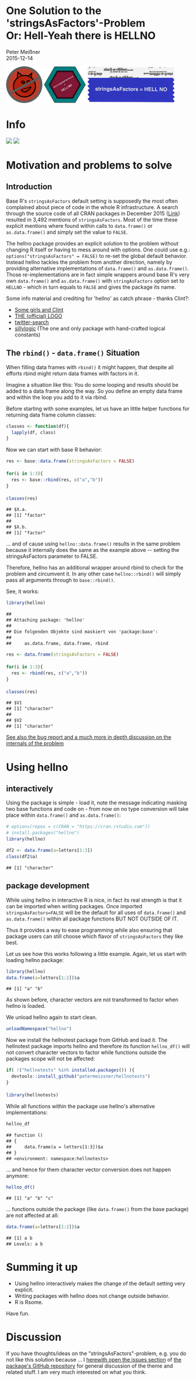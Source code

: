 # One Solution to the 'stringsAsFactors'-Problem <br>Or: Hell-Yeah there is HELLNO
Peter Meißner  
2015-12-14  
<!--
<div style="text-align:center;">
[![](blogpost/fig/logohellno100.png)](http://rtalk.org/strings-as-factors_hell-no_hex-sticker/) [![](blogpost/fig/clinthellno100.png)](https://twitter.com/zenrhino/status/623226883644129280) [![](blogpost/fig/hellno100.png)](https://cran.r-project.org/web/packages/hellno/index.html)
</div>
-->

![](blogpost/fig/hellno100.png)
![](blogpost/fig/logohellno100.png)
![](blogpost/fig/clinthellno100.png) 



# Info

[![](http://www.r-pkg.org/badges/version/hellno)](https://cran.r-project.org/web/packages/hellno/index.html)
![](http://cranlogs.r-pkg.org/badges/grand-total/hellno)






# Motivation and problems to solve



## Introduction



Base R's `stringsAsFactors` default setting is supposedly the 
  most often complained about piece of code in the whole R infrastructure. 
  A search through the source code of all CRAN packages in December 2015 ([Link](https://github.com/search?utf8=%E2%9C%93&q=user%3Acran+stringsAsFactors&type=Code))
  resulted in 3,492 mentions of `stringsAsFactors`. Most of the time these explicit 
  mentions where found within calls to `data.frame()` or `as.data.frame()` and 
  simply set the value to `FALSE`. 
  
  The hellno package provides an explicit solution to the problem without 
  changing R itself or having to mess around with options. One could use e.g.:
  `options("stringsAsFactors" = FALSE)` to re-set the global default behavior. 
  Instead hellno tackles the problem from another direction, namely by 
  providing alternative implementations of `data.frame()` and `as.data.frame()`. 
  Those *re*-implementations are in fact simple wrappers around base R's very own 
  `data.frame()` and `as.data.frame()` with `stringAsFactors` option set to 
  `HELLNO` - which in turn equals to `FALSE` and gives the package its name.
  
  Some info material and crediting for 'hellno' as catch phrase - thanks Clint?: 
  
  - [Some girls and Clint](https://twitter.com/zenrhino/status/623226883644129280)
  - [THE (official) LOGO](http://rtalk.org/strings-as-factors_hell-no_hex-sticker/)
  - [twitter-search](https://twitter.com/search?q=stringsAsFactors%3DHELLNO&src=typd) 
  - [sillylogic](https://github.com/nutterb/sillylogic/blob/master/README.md) (The one and only package with hand-crafted logical constants)





## The `rbind()` - `data.frame()` Situation

When filling data frames with `rbind()` it might happen, that despite all efforts rbind might return data frames with factors in it. 

Imagine a situation like this: You do some looping and results should be added to a data frame along the way. So you define an empty data frame and within the loop you add to it via rbind.

Before starting with some examples, let us have an little helper functions for returning data frame column classes:


```r
classes <- function(df){
  lapply(df, class)
}
```


Now we can start with base R behavior: 



```r
res <- base::data.frame(stringsAsFactors = FALSE)

for(i in 1:3){
  res <- base::rbind(res, c("a","b"))
}

classes(res)
```

```
## $X.a.
## [1] "factor"
## 
## $X.b.
## [1] "factor"
```

... and of cause using `hellno::data.frame()` results in the same problem because it internally does the same as the example above -- setting the stringsAsFactors parameter to FALSE. 

Therefore, hellno has an additional wrapper around rbind to check for the problem and circumvent it. In any other case `hellno::rbind()` will simply pass all arguments through to `base::rbind()`. 

See, it works: 


```r
library(hellno)
```

```
## 
## Attaching package: 'hellno'
## 
## Die folgenden Objekte sind maskiert von 'package:base':
## 
##     as.data.frame, data.frame, rbind
```

```r
res <- data.frame(stringsAsFactors = FALSE)

for(i in 1:3){
  res <- rbind(res, c("a","b"))
}

classes(res)
```

```
## $V1
## [1] "character"
## 
## $V2
## [1] "character"
```


[See also the bug report and a much more in depth discussion on the internals of the problem](https://bugs.r-project.org/bugzilla3/show_bug.cgi?id=16658)



# Using hellno 




## interactively

Using the package is simple - load it, note the message indicating masking two base functions and code on - from now on no type conversion will take place within `data.frame()` and `as.data.frame()`:


```r
# options(repos = c(CRAN = "https://cran.rstudio.com"))
# install.packages("hellno")
library(hellno)
```


```r
df2 <- data.frame(a=letters[1:3])
class(df2$a)
```

```
## [1] "character"
```



## package development

While using hellno in interactive R is nice, in fact its real strength is 
that it can be imported when writing packages. 
Once imported `stringsAsFactors=FALSE` will be the default for all uses of 
`data.frame()` and `as.data.frame()` within all package functions BUT NOT OUTSIDE OF IT. 

Thus it provides a way to ease programming while also ensuring that package users can
still choose which flavor of `stringsAsFactors` they like best. 


Let us see how this works following a little example. Again, let us start with loading hellno package:


```r
library(hellno)
data.frame(a=letters[1:2])$a 
```

```
## [1] "a" "b"
```

As shown before, character vectors are not transformed to factor when hellno is loaded.

We unload hellno again to start clean. 


```r
unloadNamespace("hellno")
```

Now we install the hellnotest package from GitHub and load it. The hellnotest package imports hellno and therefore its function `hellno_df()` will not convert character vectors to factor while functions outside the packages scope will not be affected: 



```r
if( !("hellnotests" %in% installed.packages()) ){
  devtools::install_github("petermeissner/hellnotests")
}

library(hellnotests)
```

While all functions within the package use hellno's alternative implementations:


```r
hellno_df
```

```
## function () 
## {
##     data.frame(a = letters[1:3])$a
## }
## <environment: namespace:hellnotests>
```

... and hence for them character vector conversion does not happen anymore:


```r
hellno_df()
```

```
## [1] "a" "b" "c"
```

... functions outside the package (like `data.frame()` from the base package) are not affected at all: 


```r
data.frame(a=letters[1:2])$a 
```

```
## [1] a b
## Levels: a b
```





# Summing it up


- Using hellno interactively makes the change of the default setting very explicit. 
- Writing packages with hellno does not change outside behavior. 
- R is Rsome. 


Have fun.





# Discussion

If you have thoughts/ideas on the "stringsAsFactors"-problem, e.g. you do not like this solution because ... I [herewith open the issues section](https://github.com/petermeissner/hellno/issues) of [the package's GitHub repository](https://github.com/petermeissner/hellno) for general discussion of the theme and related stuff. I am very much interested on what you think. 


















